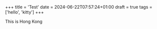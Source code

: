 +++
title = 'Test'
date = 2024-06-22T07:57:24+01:00
draft = true
tags = ['hello', 'kitty']
+++

This is Hong Kong
